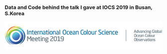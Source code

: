 ### Data and Code behind the talk I gave at IOCS 2019 in Busan, S.Korea
<img src='./resources/logo-header-2019.png'>

